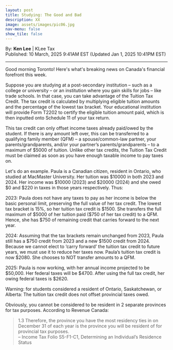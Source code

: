 ```yaml
---
layout: post
title: Studying: The Good and Bad
description: XX
image: assets/images/pic06.jpg
nav-menu: false
show_tile: false
---
```


<style>
  p {
    margin-bottom: 15px; /* Reduce space below paragraphs */
  }

  hr.major {
    margin: 10px 0; /* Equal space above and below the <hr> */
  }
</style>

<!-- Credits -->
<div class="row">
	<div class="12u">
		<p>By: <b>Ken Lee</b> | KLee Tax <br> Published: 10 March, 2025 9:41AM EST (Updated Jan 1, 2025 10:41PM EST)</p>
	</div>
</div>

<hr class="major"/>

<!-- Content -->

<div class="row">
	<div class="12u">
		<p>Good morning Toronto! Here's what's breaking news on Canada's financial forefront this week.</p>
        <p>Suppose you are studying at a post-secondary institution – such as a college or university – or an institution where you gain skills for jobs – like trade schools. In that case, you can take advantage of the Tuition Tax Credit. The tax credit is calculated by multiplying eligible tuition amounts and the percentage of the lowest tax bracket. Your educational institution will provide Form T2202 to certify the eligible tuition amount paid, which is then inputted onto Schedule 11 of your tax return.</p>
        <p>This tax credit can only offset income taxes already paid/owed by the student. If there is any amount left over, this can be transferred to a qualifying family member (QFM) – a spouse/common-law partner, your parents/grandparents, and/or your partner’s parents/grandparents – to a maximum of $5000 of tuition. Unlike other tax credits, the Tuition Tax Credit must be claimed as soon as you have enough taxable income to pay taxes on.</p>
        <p>Let's do an example. Paula is a Canadian citizen, resident in Ontario, who studied at MacMaster University. Her tuition was $10000 in both 2023 and 2024. Her income was $10000 (2023) and $20000 (2024) and she owed $0 and $220 in taxes in those years respectively. Thus:</p>
        <p>2023: Paula does not have any taxes to pay as her income is below the basic personal limit, preserving the full value of her tax credit. The lowest tax bracket is 15%, so her tuition tax credit is $1500. She transfers the full maximum of $5000 of her tuition paid ($750 of her tax credit) to a QFM. Hence, she has $750 of remaining credit that carries forward to the next year. 
        <p>2024: Assuming that the tax brackets remain unchanged from 2023, Paula still has a $750 credit from 2023 and a new $1500 credit from 2024. Because we cannot elect to ‘carry forward’ the tuition tax credit to future years, we must use it to reduce her taxes now. Paula’s tuition tax credit is now $2080. She chooses to NOT transfer amounts to a QFM.<p> 
        <p>2025: Paula is now working, with her annual income projected to be $50,000. Her federal taxes will be $4700. After using the full tax credit, her owing federal taxes is $2620.</p>
        <p>Warning: for students considered a resident of Ontario, Saskatchewan, or Alberta: The tuition tax credit does not offset provincial taxes owed.<p>
        <p>Obviously, you cannot be considered to be resident in 2 separate provinces for tax purposes. According to Revenue Canada:
        <blockquote>1.3 Therefore, the province you have the most residency ties in on December 31 of each year is the province you will be resident of for provincial tax purposes.<br>  – Income Tax Folio S5-F1-C1, Determining an Individual’s Residence Status</blockquote>
  </div>
</div>